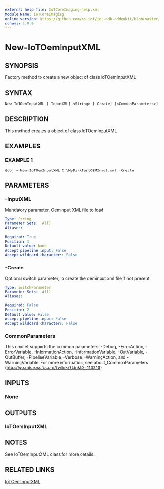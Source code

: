 ```yaml
---
external help file: IoTCoreImaging-help.xml
Module Name: IoTCoreImaging
online version: https://github.com/ms-iot/iot-adk-addonkit/blob/master/Tools/IoTCoreImaging/Docs/New-IoTOemInputXML.md
schema: 2.0.0
---
```


# New-IoTOemInputXML

## SYNOPSIS
Factory method to create a new object of class IoTOemInputXML

## SYNTAX

```
New-IoTOemInputXML [-InputXML] <String> [-Create] [<CommonParameters>]
```

## DESCRIPTION
This method creates a object of class IoTOemInputXML

## EXAMPLES

### EXAMPLE 1
```
$obj = New-IoTOemInputXML C:\MyDir\TestOEMInput.xml -Create
```

## PARAMETERS

### -InputXML
Mandatory parameter, OemInput XML file to load

```yaml
Type: String
Parameter Sets: (All)
Aliases:

Required: True
Position: 1
Default value: None
Accept pipeline input: False
Accept wildcard characters: False
```

### -Create
Optional switch parameter, to create the oeminput xml file if not present

```yaml
Type: SwitchParameter
Parameter Sets: (All)
Aliases:

Required: False
Position: 2
Default value: False
Accept pipeline input: False
Accept wildcard characters: False
```

### CommonParameters
This cmdlet supports the common parameters: -Debug, -ErrorAction, -ErrorVariable, -InformationAction, -InformationVariable, -OutVariable, -OutBuffer, -PipelineVariable, -Verbose, -WarningAction, and -WarningVariable.
For more information, see about_CommonParameters (http://go.microsoft.com/fwlink/?LinkID=113216).

## INPUTS

### None
## OUTPUTS

### IoTOemInputXML
## NOTES
See IoTOemInputXML class for more details.

## RELATED LINKS

[IoTOemInputXML](./Classes/IoTOemInputXML.md)


